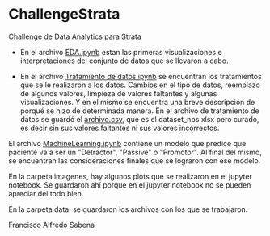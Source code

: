 # ChallengeStrata
Challenge de Data Analytics para Strata

* En el archivo [EDA.ipynb](https://github.com/panasabena/ChallengeStrata/blob/master/EDA.ipynb) estan las primeras visualizaciones e interpretaciones del conjunto de datos  que se llevaron a cabo.

* En el archivo [Tratamiento de datos.ipynb](https://github.com/panasabena/ChallengeStrata/blob/master/Tratamiento%20de%20datos.ipynb) se encuentran los tratamientos que se le realizaron a los datos.
Cambios en el tipo de datos, reemplazo de algunos valores, limpieza de valores faltantes y algunas visualizaciones. Y en el mismo se encuentra una breve descripción de porqué se hizo de determinada manera.
En el archivo de tratamiento de datos se guardó el [archivo.csv](https://github.com/panasabena/ChallengeStrata/blob/master/archivo.csv), que es el dataset_nps.xlsx pero curado, es decir sin sus valores faltantes ni sus valores incorrectos.

El archivo [MachineLearning.ipynb](https://github.com/panasabena/ChallengeStrata/blob/master/Machine%20Learning.ipynb) contiene un modelo que predice que paciente va a ser un "Detractor", "Passive" o "Promotor". Al final del mismo, se encuentran las consideraciones finales que se lograron con ese modelo.

En la carpeta imagenes, hay algunos plots que se realizaron en el jupyter notebook. Se guardaron ahí porque en el jupyter notebook no se pueden apreciar del todo bien.

En la carpeta data, se guardaron los archivos con los que se trabajaron.

Francisco Alfredo Sabena


